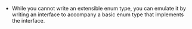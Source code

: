 * While you cannot write an extensible enum type, you can emulate it by writing an interface to accompany a basic enum type that implements the interface.